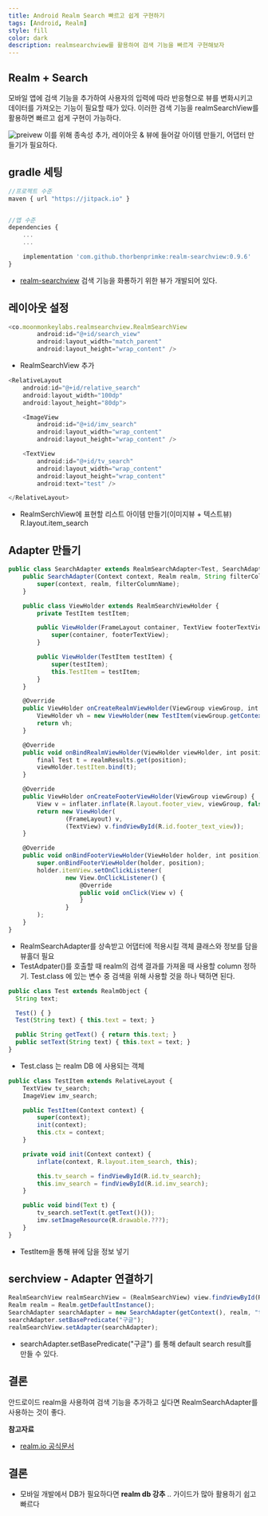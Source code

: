 ```yaml
---
title: Android Realm Search 빠르고 쉽게 구현하기
tags: [Android, Realm]
style: fill
color: dark
description: realmsearchview를 활용하여 검색 기능을 빠르게 구현해보자
---
```


## Realm + Search
모바일 앱에 검색 기능을 추가하여 사용자의 입력에 따라 반응형으로 뷰를 변화시키고 데이터를 가져오는 기능이 필요할 때가 있다. 이러한 검색 기능을 realmSearchView를 활용하면 빠르고 쉽게 구현이 가능하다. 

![preivew](https://raw.githubusercontent.com/thorbenprimke/realm-searchview/master/extra/screencast-demo-app.gif)
이를 위해 종속성 추가, 레이아웃 & 뷰에 들어갈 아이템 만들기, 어댑터 만들기가 필요하다.

## gradle 세팅
```javascript
//프로젝트 수준
maven { url "https://jitpack.io" }


//앱 수준
dependencies {
    ...
    ...

    implementation 'com.github.thorbenprimke:realm-searchview:0.9.6'
}
```
- [realm-searchview](https://github.com/thorbenprimke/realm-searchview) 검색 기능을 화룡하기 위한 뷰가 개발되어 있다.


## 레이아웃 설정

```javascript
<co.moonmonkeylabs.realmsearchview.RealmSearchView
        android:id="@+id/search_view"
        android:layout_width="match_parent"
        android:layout_height="wrap_content" />
```
- RealmSearchView 추가

```javascript
<RelativeLayout
    android:id="@+id/relative_search"
    android:layout_width="100dp"
    android:layout_height="80dp">

    <ImageView
        android:id="@+id/imv_search"
        android:layout_width="wrap_content"
        android:layout_height="wrap_content" />

    <TextView
        android:id="@+id/tv_search"
        android:layout_width="wrap_content"
        android:layout_height="wrap_content"
        android:text="test" />

</RelativeLayout>
```
- RealmSerchView에 표현할 리스트 아이템 만들기(이미지뷰 + 텍스트뷰) R.layout.item_search

## Adapter 만들기

```javascript
public class SearchAdapter extends RealmSearchAdapter<Test, SearchAdapter.ViewHolder> {
    public SearchAdapter(Context context, Realm realm, String filterColumnName) {
        super(context, realm, filterColumnName);
    }

    public class ViewHolder extends RealmSearchViewHolder {
        private TestItem testItem;

        public ViewHolder(FrameLayout container, TextView footerTextView) {
            super(container, footerTextView);
        }

        public ViewHolder(TestItem testItem) {
            super(testItem);
            this.TestItem = testItem;
        }
    }

    @Override
    public ViewHolder onCreateRealmViewHolder(ViewGroup viewGroup, int viewType) {
        ViewHolder vh = new ViewHolder(new TestItem(viewGroup.getContext()));
        return vh;
    }

    @Override
    public void onBindRealmViewHolder(ViewHolder viewHolder, int position) {
        final Test t = realmResults.get(position);
        viewHolder.testItem.bind(t);
    }

    @Override
    public ViewHolder onCreateFooterViewHolder(ViewGroup viewGroup) {
        View v = inflater.inflate(R.layout.footer_view, viewGroup, false);
        return new ViewHolder(
                (FrameLayout) v,
                (TextView) v.findViewById(R.id.footer_text_view));
    }

    @Override
    public void onBindFooterViewHolder(ViewHolder holder, int position) {
        super.onBindFooterViewHolder(holder, position);
        holder.itemView.setOnClickListener(
                new View.OnClickListener() {
                    @Override
                    public void onClick(View v) {
                    }
                }
        );
    }
}
```
- RealmSearchAdapter를 상속받고 어댑터에 적용시킬 객체 클래스와 정보를 담을 뷰홀더 필요
- TestAdpater()를 호출할 때 realm의 검색 결과를 가져올 때 사용할 column 정하기. Test.class 에 있는 변수 중 검색을 위해 사용할 것을 하나 택하면 된다.

```javascript
public class Test extends RealmObject {
  String text;

  Test() { }
  Test(String text) { this.text = text; }

  public String getText() { return this.text; }
  public setText(String text) { this.text = text; }
}
```
- Test.class 는 realm DB 에 사용되는 객체

```javascript
public class TestItem extends RelativeLayout {
    TextView tv_search;
    ImageView imv_search;

    public TestItem(Context context) {
        super(context);
        init(context);
        this.ctx = context;
    }

    private void init(Context context) {
        inflate(context, R.layout.item_search, this);

        this.tv_search = findViewById(R.id.tv_search);
        this.imv_search = findViewById(R.id.imv_search);
    }

    public void bind(Text t) {
        tv_search.setText(t.getText()());
        imv.setImageResource(R.drawable.???);
    }
}

```
- TestItem을 통해 뷰에 담을 정보 넣기 


## serchview - Adapter 연결하기

```javascript
RealmSearchView realmSearchView = (RealmSearchView) view.findViewById(R.id.search_view);
Realm realm = Realm.getDefaultInstance();
SearchAdapter searchAdapter = new SearchAdapter(getContext(), realm, "text", this);
searchAdapter.setBasePredicate("구글");
realmSearchView.setAdapter(searchAdapter);

```
- searchAdapter.setBasePredicate("구글") 를 통해 default search result를 만들 수 있다.

## 결론
안드로이드 realm을 사용하여 검색 기능을 추가하고 싶다면 RealmSearchAdapter를 사용하는 것이 좋다.

**참고자료**
- [realm.io 공식문서](https://academy.realm.io/kr/posts/android-recycler-view/) 

## 결론
- 모바일 개발에서 DB가 필요하다면 **realm db 강추** .. 가이드가 많아 활용하기 쉽고 빠르다
